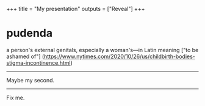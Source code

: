 +++
title = "My presentation"
outputs = ["Reveal"]
+++

# pudenda

a person's external genitals, especially a woman's—in Latin meaning ["to be ashamed of"] (https://www.nytimes.com/2020/10/26/us/childbirth-bodies-stigma-incontinence.html)

---

Maybe my second.

---

Fix me.
